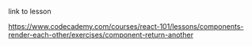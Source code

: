 link to lesson

https://www.codecademy.com/courses/react-101/lessons/components-render-each-other/exercises/component-return-another
